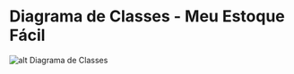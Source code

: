 # Diagrama de Classes - Meu Estoque Fácil

![alt Diagrama de Classes]([http://url/to/img.png](https://github.com/alexandreggoncalves/appControleEstoque/blob/main/docs/diagramas-estaticos/diagramaMeuEstoqueFacil.drawio.png))

